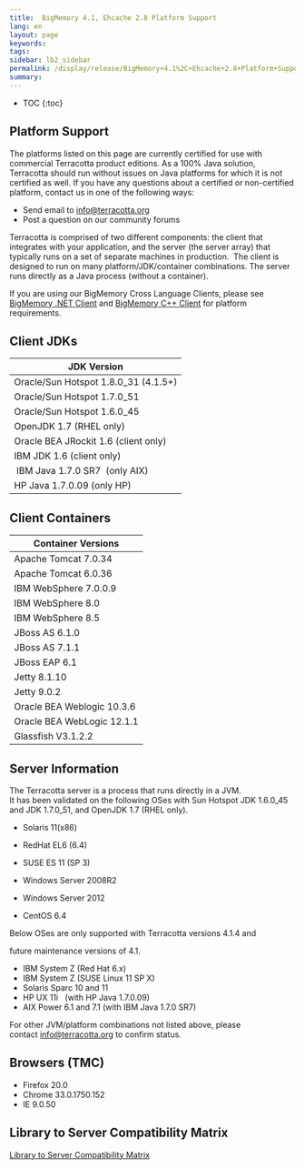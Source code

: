```yaml
---
title:  BigMemory 4.1, Ehcache 2.8 Platform Support  
lang: en
layout: page
keywords:
tags:
sidebar: lb2_sidebar
permalink: /display/release/BigMemory+4.1%2C+Ehcache+2.8+Platform+Support.html
summary:
---
```


* TOC
{:toc}

Platform Support
----------------

The platforms listed on this page are currently certified for use with commercial Terracotta product editions. As a 100% Java solution, Terracotta should run without issues on Java platforms for which it is not certified as well. If you have any questions about a certified or non-certified platform, contact us in one of the following ways:  
  

*   Send email to [info@terracotta.org](mailto:info@terracotta.org)
*   Post a question on our community forums

Terracotta is comprised of two different components: the client that integrates with your application, and the server (the server array) that typically runs on a set of separate machines in production.  The client is designed to run on many platform/JDK/container combinations. The server runs directly as a Java process (without a container).

If you are using our BigMemory Cross Language Clients, please see [BigMemory .NET Client](http://terracotta-org/documentation/4.1/cross-language/dotnet/dotnet-install) and [BigMemory C++ Client](Library+to+Server+Compatibility+Matrix) for platform requirements.  
  

Client JDKs
-----------

| JDK Version |
| --- |
| Oracle/Sun Hotspot 1.8.0\_31 (4.1.5+) |
| Oracle/Sun Hotspot 1.7.0\_51 |
| Oracle/Sun Hotspot 1.6.0\_45 |
| OpenJDK 1.7 (RHEL only) |
| Oracle BEA JRockit 1.6 (client only) |
| IBM JDK 1.6 (client only) |
|  IBM Java 1.7.0 SR7  (only AIX) |
| HP Java 1.7.0.09 (only HP) |

Client Containers
-----------------

| Container Versions |
| --- |
| Apache Tomcat 7.0.34 |
| Apache Tomcat 6.0.36 |
| IBM WebSphere 7.0.0.9 |
| IBM WebSphere 8.0 |
| IBM WebSphere 8.5 |
| JBoss AS 6.1.0 |
| JBoss AS 7.1.1 |
| JBoss EAP 6.1 |
| Jetty 8.1.10 |
| Jetty 9.0.2 |
| Oracle BEA Weblogic 10.3.6 |
| Oracle BEA WebLogic 12.1.1 |
| Glassfish V3.1.2.2 |

Server Information
------------------

The Terracotta server is a process that runs directly in a JVM.  
It has been validated on the following OSes with Sun Hotspot JDK 1.6.0\_45 and JDK 1.7.0\_51, and OpenJDK 1.7 (RHEL only).  
  

*   Solaris 11(x86)
*   RedHat EL6 (6.4)
*   SUSE ES 11 (SP 3)
    
*   Windows Server 2008R2
*   Windows Server 2012
*   CentOS 6.4  
      
    

Below OSes are only supported with Terracotta versions 4.1.4 and

future maintenance versions of 4.1.

*   IBM System Z (Red Hat 6.x)
*   IBM System Z (SUSE Linux 11 SP X)
*   Solaris Sparc 10 and 11
*   HP UX 11i   (with HP Java 1.7.0.09)
*   AIX Power 6.1 and 7.1 (with IBM Java 1.7.0 SR7)

For other JVM/platform combinations not listed above, please contact [info@terracotta.org](mailto:info@terracotta.org) to confirm status.

Browsers (TMC)
--------------

*   Firefox 20.0
*   Chrome 33.0.1750.152
*   IE 9.0.50  
      
    

Library to Server Compatibility Matrix
--------------------------------------

[Library to Server Compatibility Matrix](Library+to+Server+Compatibility+Matrix)


